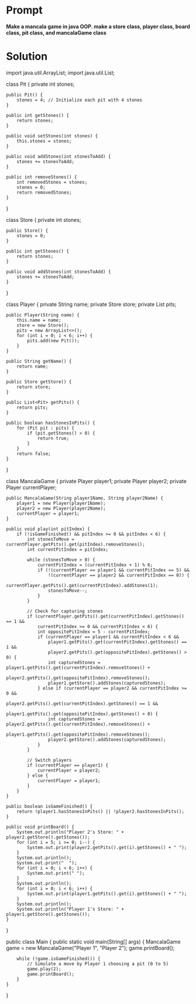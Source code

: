 # Prompt

**Make a mancala game in java OOP. make a store class, player class, board class, pit class, and mancalaGame class**

# Solution

import java.util.ArrayList;
import java.util.List;

class Pit {
    private int stones;

    public Pit() {
        stones = 4; // Initialize each pit with 4 stones
    }

    public int getStones() {
        return stones;
    }

    public void setStones(int stones) {
        this.stones = stones;
    }

    public void addStones(int stonesToAdd) {
        stones += stonesToAdd;
    }

    public int removeStones() {
        int removedStones = stones;
        stones = 0;
        return removedStones;
    }
}

class Store {
    private int stones;

    public Store() {
        stones = 0;
    }

    public int getStones() {
        return stones;
    }

    public void addStones(int stonesToAdd) {
        stones += stonesToAdd;
    }
}

class Player {
    private String name;
    private Store store;
    private List<Pit> pits;

    public Player(String name) {
        this.name = name;
        store = new Store();
        pits = new ArrayList<>();
        for (int i = 0; i < 6; i++) {
            pits.add(new Pit());
        }
    }

    public String getName() {
        return name;
    }

    public Store getStore() {
        return store;
    }

    public List<Pit> getPits() {
        return pits;
    }

    public boolean hasStonesInPits() {
        for (Pit pit : pits) {
            if (pit.getStones() > 0) {
                return true;
            }
        }
        return false;
    }
}

class MancalaGame {
    private Player player1;
    private Player player2;
    private Player currentPlayer;

    public MancalaGame(String player1Name, String player2Name) {
        player1 = new Player(player1Name);
        player2 = new Player(player2Name);
        currentPlayer = player1;
    }

    public void play(int pitIndex) {
        if (!isGameFinished() && pitIndex >= 0 && pitIndex < 6) {
            int stonesToMove = currentPlayer.getPits().get(pitIndex).removeStones();
            int currentPitIndex = pitIndex;

            while (stonesToMove > 0) {
                currentPitIndex = (currentPitIndex + 1) % 6;
                if (!(currentPlayer == player1 && currentPitIndex == 5) &&
                    !(currentPlayer == player2 && currentPitIndex == 0)) {
                    currentPlayer.getPits().get(currentPitIndex).addStones(1);
                    stonesToMove--;
                }
            }

            // Check for capturing stones
            if (currentPlayer.getPits().get(currentPitIndex).getStones() == 1 &&
                currentPitIndex >= 0 && currentPitIndex < 6) {
                int oppositePitIndex = 5 - currentPitIndex;
                if (currentPlayer == player1 && currentPitIndex < 6 &&
                    player1.getPits().get(currentPitIndex).getStones() == 1 &&
                    player2.getPits().get(oppositePitIndex).getStones() > 0) {
                    int capturedStones = player1.getPits().get(currentPitIndex).removeStones() +
                                         player2.getPits().get(oppositePitIndex).removeStones();
                    player1.getStore().addStones(capturedStones);
                } else if (currentPlayer == player2 && currentPitIndex >= 0 &&
                           player2.getPits().get(currentPitIndex).getStones() == 1 &&
                           player1.getPits().get(oppositePitIndex).getStones() > 0) {
                    int capturedStones = player2.getPits().get(currentPitIndex).removeStones() +
                                         player1.getPits().get(oppositePitIndex).removeStones();
                    player2.getStore().addStones(capturedStones);
                }
            }

            // Switch players
            if (currentPlayer == player1) {
                currentPlayer = player2;
            } else {
                currentPlayer = player1;
            }
        }
    }

    public boolean isGameFinished() {
        return !player1.hasStonesInPits() || !player2.hasStonesInPits();
    }

    public void printBoard() {
        System.out.println("Player 2's Store: " + player2.getStore().getStones());
        for (int i = 5; i >= 0; i--) {
            System.out.print(player2.getPits().get(i).getStones() + " ");
        }
        System.out.println();
        System.out.print("  ");
        for (int i = 0; i < 6; i++) {
            System.out.print(" ");
        }
        System.out.println();
        for (int i = 0; i < 6; i++) {
            System.out.print(player1.getPits().get(i).getStones() + " ");
        }
        System.out.println();
        System.out.println("Player 1's Store: " + player1.getStore().getStones());
    }
}

public class Main {
    public static void main(String[] args) {
        MancalaGame game = new MancalaGame("Player 1", "Player 2");
        game.printBoard();

        while (!game.isGameFinished()) {
            // Simulate a move by Player 1 choosing a pit (0 to 5)
            game.play(2);
            game.printBoard();
        }
    }
}
